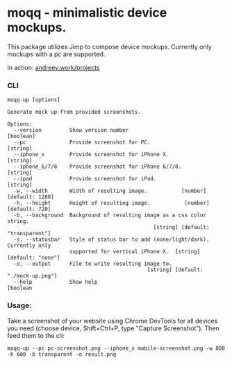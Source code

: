 # moqq - minimalistic device mockups.
This package utilizes Jimp to compose device mockups. Currently only mockups with a pc are supported.

In action: [andreev.work/projects](https://andreev.work/projects)

### CLI
```
moqq-up [options]

Generate mock up from provided screenshots.

Options:
  --version         Show version number                                [boolean]
  --pc              Provide screenshot for PC.                          [string]
  --iphone_x        Provide screenshot for iPhone X.                    [string]
  --iphone_6/7/8    Provide screenshot for iPhone 6/7/8.                [string]
  --ipad            Provide screenshot for iPad.                        [string]
  -w, --width       Width of resulting image.           [number] [default: 1280]
  -h, --height      Height of resulting image.           [number] [default: 720]
  -b, --background  Background of resulting image as a css color string.
                                               [string] [default: "transparent"]
  -s, --statusbar   Style of status bar to add (none/light/dark). Currently only
                    supported for vertical iPhone X.  [string] [default: "none"]
  -o, --output      File to write resulting image to.
                                             [string] [default: "./mock-up.png"]
  --help            Show help                                          [boolean
```
### Usage:
Take a screenshot of your website using Chrome DevTools for all devices you need (choose device, Shift+Ctrl+P, type "Capture Screenshot").
Then feed them to the cli:

`moqq-up --pc pc-screenshot.png --iphone_x mobile-screenshot.png -w 800 -h 600 -b transparent -o result.png`
